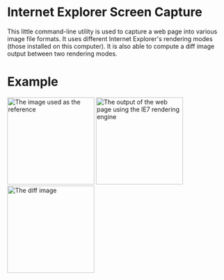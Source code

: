 Internet Explorer Screen Capture
================================

This little command-line utility is used to capture a web page into various image file formats. It uses different Internet Explorer's rendering modes (those installed on this computer). It is also able to compute a diff image output between two rendering modes.

Example
=======
<img src="https://raw.github.com/manekinekko/internet-explorer-web-capture/master/IEScreenCapt/bin/Debug/tmp/ref.png" alt="The image used as the reference" style="display:inline-block; width: 200px;"/>
<img src="https://raw.github.com/manekinekko/internet-explorer-web-capture/master/IEScreenCapt/bin/Debug/tmp/ie-tester-ie7.png" alt="The output of the web page using the IE7 rendering engine" style="display:inline-block; width: 200px;"/>
<img src="https://raw.github.com/manekinekko/internet-explorer-web-capture/master/IEScreenCapt/bin/Debug/tmp/diff.png" alt="The diff image" style="display:inline-block; width: 200px;"/>
